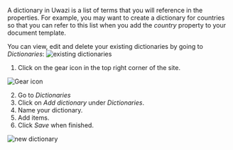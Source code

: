 A dictionary in Uwazi is a list of terms that you will reference in the properties. For example, you may want to create a dictionary for countries so that you can refer to this list when you add the _country_ property to your document template.

You can view, edit and delete your existing dictionaries by going to _Dictionaries_:
![existing dictionaries](http://www.uwazi.io/wp-content/uploads/2017/04/existing-dictionaries.png)

1. Click on the gear icon in the top right corner of the site.

![Gear icon](http://www.uwazi.io/wp-content/uploads/2017/04/gear-icon.png)

2. Go to _Dictionaries_
3. Click on _Add dictionary_ under _Dictionaries_. 
4. Name your dictionary. 
5. Add items.
6. Click _Save_ when finished.

![new dictionary](http://www.uwazi.io/wp-content/uploads/2017/04/new-dictionary.png)
